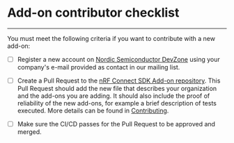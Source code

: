# Add-on contributor checklist

---

You must meet the following criteria if you want to contribute with a new add-on:

- [ ] Register a new account on [Nordic Semiconductor DevZone](https://devzone.nordicsemi.com/) using your company's e-mail provided as contact in our mailing list.

- [ ] Create a Pull Request to the [nRF Connect SDK Add-on repository](https://github.com/nrfconnect/ncs-app-index). This Pull Request should add the new file that describes your organization and the add-ons you are adding. It should also include the proof of reliability of the new add-ons, for example a brief description of tests executed. More details can be found in [Contributing](https://github.com/nrfconnect/ncs-app-index/blob/main/CONTRIBUTING.md).

- [ ] Make sure the CI/CD passes for the Pull Request to be approved and merged.
